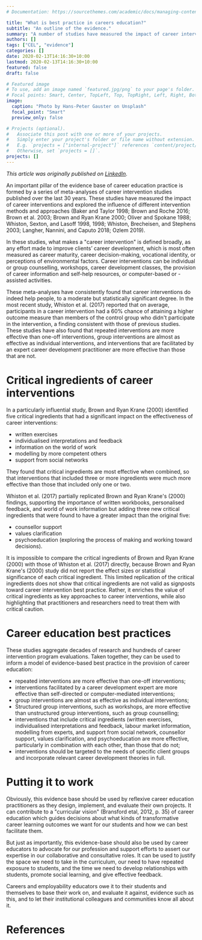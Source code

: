```yaml
---
# Documentation: https://sourcethemes.com/academic/docs/managing-content/

title: "What is best practice in careers education?"
subtitle: "An outline of the evidence."
summary: "A number of studies have measured the impact of career interventions and the influence of different intervention methods. They inform a model of career education evidence-based best practice."
authors: []
tags: ["CEL", "evidence"]
categories: []
date: 2020-02-13T14:16:30+10:00
lastmod: 2020-02-13T14:16:30+10:00
featured: false
draft: false

# Featured image
# To use, add an image named `featured.jpg/png` to your page's folder.
# Focal points: Smart, Center, TopLeft, Top, TopRight, Left, Right, BottomLeft, Bottom, BottomRight.
image:
  caption: "Photo by Hans-Peter Gauster on Unsplash"
  focal_point: "Smart"
  preview_only: false

# Projects (optional).
#   Associate this post with one or more of your projects.
#   Simply enter your project's folder or file name without extension.
#   E.g. `projects = ["internal-project"]` references `content/project/deep-learning/index.md`.
#   Otherwise, set `projects = []`.
projects: []
---
```


_This article was originally published on [LinkedIn](https://www.linkedin.com/pulse/what-best-practice-careers-education-outline-evidence-michael-healy/)_. 

An important pillar of the evidence base of career education practice is formed by a series of meta-analyses of career intervention studies published over the last 30 years. 
These studies have measured the impact of career interventions and explored the influence of different intervention methods and approaches (Baker and Taylor 1998; Brown and Roche 2016; Brown et al. 2003; Brown and Ryan Krane 2000; Oliver and Spokane 1988; Whiston, Sexton, and Lasoff 1998, 1998; Whiston, Brecheisen, and Stephens 2003; Langher, Nannini, and Caputo 2018; Ozlem 2019).

In these studies, what makes a "career intervention" is defined broadly, as any effort made to improve clients’ career development, which is most often measured as career maturity, career decision-making, vocational identity, or perceptions of environmental factors. 
Career interventions can be individual or group counselling, workshops, career development classes, the provision of career information and self-help resources, or computer-based or -assisted activities.

These meta-analyses have consistently found that career interventions do indeed help people, to a moderate but statistically significant degree. 
In the most recent study, Whiston et al. (2017) reported that on average, participants in a career intervention had a 60% chance of attaining a higher outcome measure than members of the control group who didn't participate in the intervention, a finding consistent with those of previous studies. 
These studies have also found that repeated interventions are more effective than one-off interventions, group interventions are almost as effective as individual interventions, and interventions that are facilitated by an expert career development practitioner are more effective than those that are not.

# Critical ingredients of career interventions
In a particularly influential study, Brown and Ryan Krane (2000) identified five critical ingredients that had a significant impact on the effectiveness of career interventions:

* written exercises  
* individualised interpretations and feedback  
 * information on the world of work  
* modelling by more competent others  
* support from social networks   

They found that critical ingredients are most effective when combined, so that interventions that included three or more ingredients were much more effective than those that included only one or two.

Whiston et al. (2017) partially replicated Brown and Ryan Krane's (2000) findings, supporting the importance of written workbooks, personalised feedback, and world of work information but adding three new critical ingredients that were found to have a greater impact than the original five:

* counsellor support  
* values clarification  
* psychoeducation (exploring the process of making and working toward decisions).  

It is impossible to compare the critical ingredients of Brown and Ryan Krane (2000) with those of Whiston et al. (2017) directly, because Brown and Ryan Krane's (2000) study did not report the effect sizes or statistical significance of each critical ingredient. 
This limited replication of the critical ingredients does not show that critical ingredients are not valid as signposts toward career intervention best practice. 
Rather, it enriches the value of critical ingredients as key approaches to career interventions, while also highlighting that practitioners and researchers need to treat them with critical caution.

# Career education best practices
These studies aggregate decades of research and hundreds of career intervention program evaluations. 
Taken together, they can be used to inform a model of evidence-based best practice in the provision of career education:  

* repeated interventions are more effective than one-off interventions;  
* interventions facilitated by a career development expert are more effective than self-directed or computer-mediated interventions;   
* group interventions are almost as effective as individual interventions;  
* Structured group interventions, such as workshops, are more effective than unstructured group interventions, such as group counselling;  
* interventions that include critical ingredients (written exercises, individualised interpretations and feedback, labour market information, modelling from experts, and support from social network, counsellor support, values clarification, and psychoeducation are more effective, particularly in combination with each other, than those that do not;  
* interventions should be targeted to the needs of specific client groups and incorporate relevant career development theories in full.  

# Putting it to work
Obviously, this evidence base should be used by reflexive career education practitioners as they design, implement, and evaluate their own projects. 
It can contribute to a "curricular vision" (Bransford etal, 2012, p. 35) of career education which guides decisions about what kinds of transformative career learning outcomes we want for our students and how we can best facilitate them. 

But just as importantly, this evidence-base should also be used by career educators to advocate for our profession and support efforts to assert our expertise in our collaborative and consultative roles. 
It can be used to justify the space we need to take in the curriculum, our need to have repeated exposure to students, and the time we need to develop relationships with students, promote social learning, and give effective feedback.

Careers and employability educators owe it to their students and themselves to base their work on, and evaluate it against, evidence such as this, and to let their institutional colleagues and communities know all about it.

# References
